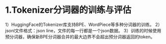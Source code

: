 # 1.Tokenizer分词器的训练与评估
1）HuggingFace的Tokenizer库支持BPE、WordPiece等多种分词器的训练。
2）jsonl文件格式：json line，文件的每一行都是一个json数据。
3）训练的时候使用预分词器，确保新BPE分词器合并的最大边界不会超出预分词器返回的token。





